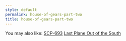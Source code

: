 ```yaml
---
style: default
permalink: house-of-gears-part-two
title: house-of-gears-part-two
---
```

You may also like:
[SCP-693](http://scp-wiki.net/scp-693)
[Last Plane Out of the South](http://scp-wiki.net/last-plane-out-of-the-south)